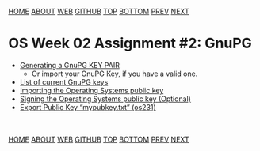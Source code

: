 ---
---
[HOME](index.md)
[ABOUT](README.md)
[WEB](https://osp4diss.vlsm.org/)
[GITHUB](https://github.com/os2xx/osp4diss/)
[TOP](#)
[BOTTOM](#endofpage)
[PREV](W02-01.md)
[NEXT](W02-03.md)

# OS Week 02 Assignment #2: GnuPG

* [Generating a GnuPG KEY PAIR](W02-03.md)
  * Or import your GnuPG Key, if you have a valid one.
* [List of current GnuPG keys](W02-04.md)
* [Importing the Operating Systems public key](W02-05.md)
* [Signing the Operating Systems public key (Optional)](W02-06.md)
* [Export Public Key “mypubkey.txt” (os231)](W02-07.md)

<br id="endofpage"><br>
[HOME](index.md)
[ABOUT](README.md)
[WEB](https://osp4diss.vlsm.org/)
[GITHUB](https://github.com/os2xx/osp4diss)
[TOP](#)
[BOTTOM](#endofpage)
[PREV](W02-01.md)
[NEXT](W02-03.md)
<br>


